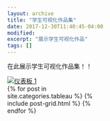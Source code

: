 ```yaml
---
layout: archive
title: "学生可视化作品集"
date: 2017-12-30T11:40:45-04:00
modified:
excerpt: "展示学生可视化作品"
tags: []
---
```


在此展示学生可视化作品集！！
<html>
<head>
<style>
#prat1{
width: 40%;
height: 40%;
float: left;
}
#prat2{
width: 200px;
height: 200px;
background: red;
float: left;
}
#prat3{
width: 200px;
height: 200px;
background: yellow;
float: left;
clear: left;
}
#prat4{
width: 200px;
height: 200px;
background: green;
float: left;
}
</style>
</head>
<body>
<div id="prat1">
<div class='tableauPlaceholder' id='viz1515238761789' style='position: relative'>
<noscript><a href='#'><img alt='仪表板 1 ' src='https:&#47;&#47;public.tableau.com&#47;static&#47;images&#47;op&#47;oppomap&#47;1_2&#47;1_rss.png' style='border: none' /></a></noscript><object class='tableauViz'  style='display:none;'><param name='host_url' value='https%3A%2F%2Fpublic.tableau.com%2F' /> <param name='embed_code_version' value='3' />
 <param name='site_root' value='' />
 <param name='name' value='oppomap&#47;1_2' />
 <param name='tabs' value='no' />
 <param name='toolbar' value='yes' />
 <param name='static_image' value='https:&#47;&#47;public.tableau.com&#47;static&#47;images&#47;op&#47;oppomap&#47;1_2&#47;1.png' /> 
 <param name='animate_transition' value='yes' />
 <param name='display_static_image' value='yes' />
 <param name='display_spinner' value='yes' />
 <param name='display_overlay' value='yes' />
 <param name='display_count' value='yes' />
 <param name='filter' value='publish=yes' />
 </object></div>               
 <script type='text/javascript'>
 var divElement = document.getElementById('viz1515238761789');                    
 var vizElement = divElement.getElementsByTagName('object')[0];                    
 vizElement.style.width='1000px';vizElement.style.height='827px';                    
 var scriptElement = document.createElement('script');                    
 scriptElement.src = 'https://public.tableau.com/javascripts/api/viz_v1.js';                    
 vizElement.parentNode.insertBefore(scriptElement, vizElement);                
 </script>

<div class="tiles">
{% for post in site.categories.tableau %}
  {% include post-grid.html %}
{% endfor %}
</div><!-- /.tiles -->
 </body>
 </html>

